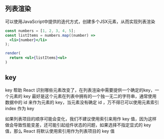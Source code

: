 
## 列表渲染
可以使用JavaScript中提供的迭代方式，创建多个JSX元素，从而实现列表渲染

```jsx
const numbers = [1, 2, 3, 4, 5];
const listItems = numbers.map((number) =>
  <li>{number}</li>
);

render(
  return <ul>{listItems}<ul>
)
```

## key
key 帮助 React 识别哪些元素改变了，在列表渲染中需要提供一个确定的key，一个元素的 key 最好是这个元素在列表中拥有的一个独一无二的字符串，通常使用数据中的 id 来作为元素的 key，当元素没有确定 id ，万不得已可以使用元素索引 index 作为 key


如果列表项目的顺序可能会变化，我们不建议使用索引来用作 key 值，因为这样做会导致性能变差，还可能引起组件状态的问题，如果选择不指定显式的 key 值，那么 React 将默认使用索引用作为列表项目的 key 值